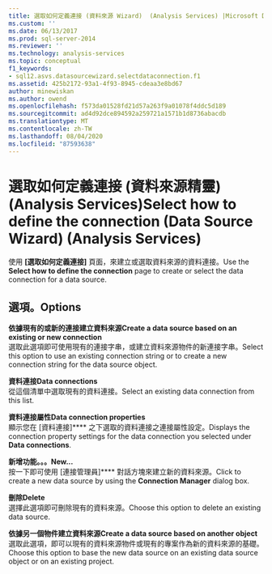 ```yaml
---
title: 選取如何定義連接 (資料來源 Wizard)  (Analysis Services) |Microsoft Docs
ms.custom: ''
ms.date: 06/13/2017
ms.prod: sql-server-2014
ms.reviewer: ''
ms.technology: analysis-services
ms.topic: conceptual
f1_keywords:
- sql12.asvs.datasourcewizard.selectdataconnection.f1
ms.assetid: 425b2172-93a1-4f93-8945-cdeaa3e8bd67
author: minewiskan
ms.author: owend
ms.openlocfilehash: f573da01528fd21d57a263f9a01078f4ddc5d189
ms.sourcegitcommit: ad4d92dce894592a259721a1571b1d8736abacdb
ms.translationtype: MT
ms.contentlocale: zh-TW
ms.lasthandoff: 08/04/2020
ms.locfileid: "87593638"
---
```

# <a name="select-how-to-define-the-connection-data-source-wizard-analysis-services"></a><span data-ttu-id="f2cfe-102">選取如何定義連接 (資料來源精靈) (Analysis Services)</span><span class="sxs-lookup"><span data-stu-id="f2cfe-102">Select how to define the connection (Data Source Wizard) (Analysis Services)</span></span>
  <span data-ttu-id="f2cfe-103">使用 **[選取如何定義連接]** 頁面，來建立或選取資料來源的資料連接。</span><span class="sxs-lookup"><span data-stu-id="f2cfe-103">Use the **Select how to define the connection** page to create or select the data connection for a data source.</span></span>  
  
## <a name="options"></a><span data-ttu-id="f2cfe-104">選項。</span><span class="sxs-lookup"><span data-stu-id="f2cfe-104">Options</span></span>  
 <span data-ttu-id="f2cfe-105">**依據現有的或新的連接建立資料來源**</span><span class="sxs-lookup"><span data-stu-id="f2cfe-105">**Create a data source based on an existing or new connection**</span></span>  
 <span data-ttu-id="f2cfe-106">選取此選項即可使用現有的連接字串，或建立資料來源物件的新連接字串。</span><span class="sxs-lookup"><span data-stu-id="f2cfe-106">Select this option to use an existing connection string or to create a new connection string for the data source object.</span></span>  
  
 <span data-ttu-id="f2cfe-107">**資料連接**</span><span class="sxs-lookup"><span data-stu-id="f2cfe-107">**Data connections**</span></span>  
 <span data-ttu-id="f2cfe-108">從這個清單中選取現有的資料連接。</span><span class="sxs-lookup"><span data-stu-id="f2cfe-108">Select an existing data connection from this list.</span></span>  
  
 <span data-ttu-id="f2cfe-109">**資料連接屬性**</span><span class="sxs-lookup"><span data-stu-id="f2cfe-109">**Data connection properties**</span></span>  
 <span data-ttu-id="f2cfe-110">顯示您在 [資料連接]\*\*\*\* 之下選取的資料連接之連接屬性設定。</span><span class="sxs-lookup"><span data-stu-id="f2cfe-110">Displays the connection property settings for the data connection you selected under **Data connections**.</span></span>  
  
 <span data-ttu-id="f2cfe-111">**新增功能。。。**</span><span class="sxs-lookup"><span data-stu-id="f2cfe-111">**New...**</span></span>  
 <span data-ttu-id="f2cfe-112">按一下即可使用 [連接管理員]\*\*\*\* 對話方塊來建立新的資料來源。</span><span class="sxs-lookup"><span data-stu-id="f2cfe-112">Click to create a new data source by using the **Connection Manager** dialog box.</span></span>  
  
 <span data-ttu-id="f2cfe-113">**刪除**</span><span class="sxs-lookup"><span data-stu-id="f2cfe-113">**Delete**</span></span>  
 <span data-ttu-id="f2cfe-114">選擇此選項即可刪除現有的資料來源。</span><span class="sxs-lookup"><span data-stu-id="f2cfe-114">Choose this option to delete an existing data source.</span></span>  
  
 <span data-ttu-id="f2cfe-115">**依據另一個物件建立資料來源**</span><span class="sxs-lookup"><span data-stu-id="f2cfe-115">**Create a data source based on another object**</span></span>  
 <span data-ttu-id="f2cfe-116">選取此選項，即可以現有的資料來源物件或現有的專案作為新的資料來源的基礎。</span><span class="sxs-lookup"><span data-stu-id="f2cfe-116">Choose this option to base the new data source on an existing data source object or on an existing project.</span></span>  
  
  
